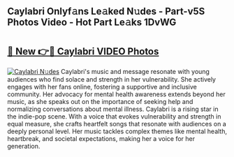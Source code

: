 ## Caylabri Onlyf𝚊ns Le𝚊ked N𝚞des - Part-v5S Photos Video - Hot Part Le𝚊ks 1DvWG

# <h2><a href="http://ab48729.deff.icu/?id=Caylabri">🔗 New 👉🔴 Caylabri VIDEO Photos</a></h2>

[![Caylabri N𝚞des](https://i.imgur.com/rIISA9y.gif)](http://ab48729.deff.icu/?id=Caylabri)
Caylabri's music and message resonate with young audiences who find solace and strength in her vulnerability. She actively engages with her fans online, fostering a supportive and inclusive community. Her advocacy for mental health awareness extends beyond her music, as she speaks out on the importance of seeking help and normalizing conversations about mental illness. Caylabri is a rising star in the indie-pop scene. With a voice that evokes vulnerability and strength in equal measure, she crafts heartfelt songs that resonate with audiences on a deeply personal level. Her music tackles complex themes like mental health, heartbreak, and societal expectations, making her a voice for her generation.
